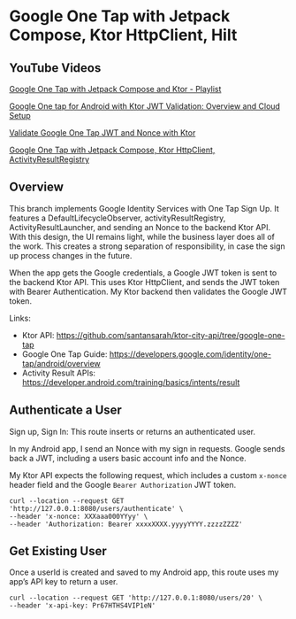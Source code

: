 # Google One Tap with Jetpack Compose, Ktor HttpClient, Hilt

## YouTube Videos

[Google One Tap with Jetpack Compose and Ktor - Playlist](https://www.youtube.com/playlist?list=PLzxawGXQRFswx9iqiCCnrDtYJw1zwGLkd)

[Google One tap for Android with Ktor JWT Validation: Overview and Cloud Setup](https://youtu.be/WsnNiQje1o8)

[Validate Google One Tap JWT and Nonce with Ktor](https://youtu.be/Q7PgQdXfETU)

[Google One Tap with Jetpack Compose, Ktor HttpClient, ActivityResultRegistry](https://youtu.be/O_SBoS8aH7w)

## Overview

This branch implements Google Identity Services with One Tap Sign Up. It features a
DefaultLifecycleObserver, activityResultRegistry, ActivityResultLauncher, and sending an Nonce to
the backend Ktor API. With this design, the UI remains light, while the business layer does all of
the work. This creates a strong separation of responsibility, in case the sign up process changes
in the future.

When the app gets the Google credentials, a Google JWT token is sent to the backend Ktor API. This
uses Ktor HttpClient, and sends the JWT token with Bearer Authentication. My Ktor backend then
validates the Google JWT token.

Links:

* Ktor API: https://github.com/santansarah/ktor-city-api/tree/google-one-tap
* Google One Tap Guide: https://developers.google.com/identity/one-tap/android/overview
* Activity Result APIs: https://developer.android.com/training/basics/intents/result

## Authenticate a User

Sign up, Sign In: This route inserts or returns an authenticated user.

In my Android app, I send an Nonce with my sign in requests. Google sends back a JWT,
including a users basic account info and the Nonce.

My Ktor API expects the following request, which includes a custom `x-nonce` header field
and the Google `Bearer Authorization` JWT token.

```
curl --location --request GET 'http://127.0.0.1:8080/users/authenticate' \
--header 'x-nonce: XXXaaa000YYyy' \
--header 'Authorization: Bearer xxxxXXXX.yyyyYYYY.zzzzZZZZ'
```

## Get Existing User

Once a userId is created and saved to my Android app, this route uses my app’s API key to return
a user.

```
curl --location --request GET 'http://127.0.0.1:8080/users/20' \
--header 'x-api-key: Pr67HTHS4VIP1eN'
```